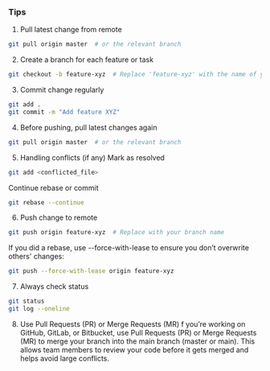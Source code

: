 ### Tips 
1. Pull latest change from remote 
```bash
git pull origin master  # or the relevant branch
```
2. Create a branch for each feature or task
```bash
git checkout -b feature-xyz  # Replace 'feature-xyz' with the name of your feature/task
```
3. Commit change regularly
```bash
git add .
git commit -m "Add feature XYZ"
```
4. Before pushing, pull latest changes again 
```bash 
git pull origin master  # or the relevant branch
```
5. Handling conflicts (if any)
Mark as resolved
```bash
git add <conflicted_file>
```
Continue rebase or commit
```bash
git rebase --continue
```
6. Push change to remote
```bash
git push origin feature-xyz  # Replace with your branch name
```
If you did a rebase, use --force-with-lease to ensure you don’t overwrite others' changes:
```bash 
git push --force-with-lease origin feature-xyz
```
7. Always check status 
```bash
git status
git log --oneline
```
8. Use Pull Requests (PR) or Merge Requests (MR)
f you’re working on GitHub, GitLab, or Bitbucket, use Pull Requests (PR) or Merge Requests (MR) to merge your branch into the main branch (master or main). This allows team members to review your code before it gets merged and helps avoid large conflicts.

